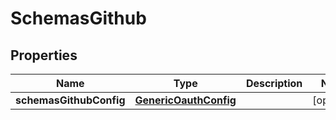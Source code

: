# SchemasGithub

## Properties
Name | Type | Description | Notes
------------ | ------------- | ------------- | -------------
**schemasGithubConfig** | [**GenericOauthConfig**](GenericOauthConfig.md) |  |  [optional]
